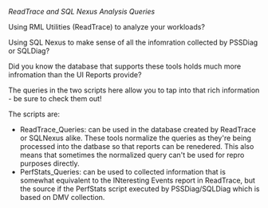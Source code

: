 *ReadTrace and SQL Nexus Analysis Queries*

Using RML Utilities (ReadTrace) to analyze your workloads?

Using SQL Nexus to make sense of all the infomration collected by PSSDiag or SQLDiag?

Did you know the database that supports these tools holds much more infromation than the UI Reports provide?

The queries in the two scripts here allow you to tap into that rich information - be sure to check them out!

The scripts are:
- ReadTrace_Queries: can be used in the database created by ReadTrace or SQLNexus alike. These tools normalize the queries as they're being processed into the datbase so that reports can be renedered. This also means that sometimes the normalized query can't be used for repro purposes directly.
- PerfStats_Queries: can be used to collected information that is somewhat equivalent to the INteresting Events report in ReadTrace, but the source if the PerfStats script executed by PSSDiag/SQLDiag which is based on DMV collection.